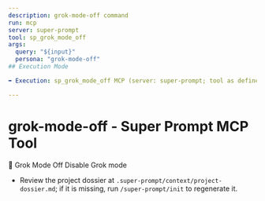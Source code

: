 ```yaml
---
description: grok-mode-off command
run: mcp
server: super-prompt
tool: sp_grok_mode_off
args:
  query: "${input}"
  persona: "grok-mode-off"
## Execution Mode

➡️ Execution: sp_grok_mode_off MCP (server: super-prompt; tool as defined above).

---
```


# **grok-mode-off - Super Prompt MCP Tool**

🔴 Grok Mode Off
Disable Grok mode

- Review the project dossier at `.super-prompt/context/project-dossier.md`; if it is missing, run `/super-prompt/init` to regenerate it.
